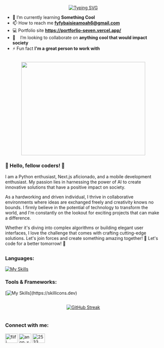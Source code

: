 <!-- Introduction -->

<div align="center">

[![Typing SVG](https://readme-typing-svg.herokuapp.com?font=Fira+Code&pause=1000&random=false&width=435&lines=I'm+Fiifi+Baisie+Amoah;A+smart+and+passionate+Data+Scientist+;Below+is+a+little+about+me;Please+don't+fall+in+love+%F0%9F%98%9C)](https://git.io/typing-svg)
</div>

<!-- What you are learning -->

- 🌱 I’m currently learning **Something Cool**
- 📫 How to reach me **fyfybaisieamoah6@gmail.com**
- 💻 Portfolio site **https://portforlio-seven.vercel.app/**
- 👯 &nbsp;&nbsp; I’m looking to collaborate on **anything cool that would impact society**
- ⚡ Fun fact **I'm a great person to work with**


<h2> </h2>

<!-- Gif -->
<div align="center">
  
  <img src="https://github.com/An0n-xen/An0n-xen/assets/76828245/a757414d-4a03-4a83-ad59-3e015775c342" width="400" height="300"/>

</div>

<h3>  
👋 Hello, fellow coders! 🚀
</h3>

I am a Python enthusiast, Next.js aficionado, and a mobile development enthusiast. My passion lies in harnessing the power of AI to create innovative solutions that have a positive impact on society. 

As a hardworking and driven individual, I thrive in collaborative environments where ideas are exchanged freely and creativity knows no bounds. I firmly believe in the potential of technology to transform the world, and I'm constantly on the lookout for exciting projects that can make a difference.

Whether it's diving into complex algorithms or building elegant user interfaces, I love the challenge that comes with crafting cutting-edge solutions. Let's join forces and create something amazing together! 🤝 Let's code for a better tomorrow! 🌟
<h2></h2>

<!-- Programming languages Frameworks  -->

<h3 align="left">Languages:</h3>
 <p>
   
[![My Skills](https://skillicons.dev/icons?i=js,ts,html,css,cpp,cs,c,py,java,solidity)](https://skillicons.dev)
 </p>

<h3 align="left">Tools & Frameworks:</h3>
 <p>
   
[![My Skills](https://skillicons.dev/icons?i=git,github,bash,linux,docker,tailwindcss,figma,tensorflow,nodejs,flask,django,express,react,nextjs,mysql,postgres,arduino,raspberrypi,)](https://skillicons.dev)
 </p>

<h2></h2>


<div align="center">
        
<!-- [![Top Langs](https://github-readme-stats.vercel.app/api/top-langs/?username=An0n-xen&theme=gotham&layout=compact)](https://github.com/Chamepp/Chamepp) -->  
[![GitHub Streak](http://github-readme-streak-stats.herokuapp.com?user=An0n-xen&theme=tokyonight)](https://git.io/streak-stats)  

</div>

<h1> </h1>

<h3 align="left">Connect with me:</h3>
<p align="left">
<a href="https://kaggle.com/fiifi baisie amoah" target="blank"><img align="center" src="https://raw.githubusercontent.com/rahuldkjain/github-profile-readme-generator/master/src/images/icons/Social/kaggle.svg" alt="fiifi baisie amoah" height="30" width="40" /></a>
<a href="https://instagram.com/anon_xen8" target="blank"><img align="center" src="https://raw.githubusercontent.com/rahuldkjain/github-profile-readme-generator/master/src/images/icons/Social/instagram.svg" alt="anon_xen8" height="30" width="40" /></a>
<a href="https://discord.gg/2533" target="blank"><img align="center" src="https://raw.githubusercontent.com/rahuldkjain/github-profile-readme-generator/master/src/images/icons/Social/discord.svg" alt="2533" height="30" width="40" /></a>
</p>
<div align="center">

  

